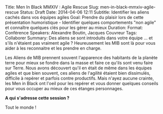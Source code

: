 Title: Men In Black MMXIV : Agile Rescue
Slug: men-in-black-mmxiv-agile-rescue
Status: Draft
Date: 2014-04-06 12:11
Subtitle: Identifier les aliens cachés dans vos équipes agiles
Goal: Prendre du plaisir lors de cette présentation humoristique - Identifier quelques comportements "non agile" et connaître quelques clés pour les gérer au mieux
Duration: 
Format: Conférence
Speakers: Alexandre Boutin, Jacques Couvreur
Tags: Collaborer
Summary: Des aliens se sont introduits dans votre équipe ... et s'ils n'étaient pas vraiment agile ? 
Heureusement les MIB sont là pour vous aider à les reconnaitre et les prendre en charge.


Les Aliens de MIB prennent souvent l'apparence des habitants de la planète terre pour mieux se fondre dans la masse et faire ce qu'ils sont venu faire sur Terre. 
Nous avons découvert qu'il en était de même dans les équipes agiles et que bien souvent, ces aliens de l'agilité étaient bien dissimulés, difficile à repérer et parfois contre productifs. 
Mais n'ayez aucune crainte, les Men in Black ont l'oeil pour les repérer et vous donner quelques conseils pour vous occuper au mieux de ces étanges personnages.

**A qui s'adresse cette session ?**

Tout le monde !



